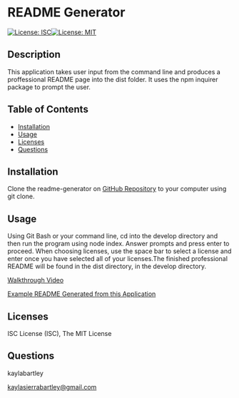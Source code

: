 # README Generator

[![License: ISC](https://img.shields.io/badge/License-ISC-blue.svg)](https://opensource.org/licenses/ISC)[![License: MIT](https://img.shields.io/badge/License-MIT-yellow.svg)](https://opensource.org/licenses/MIT)

## Description 

This application takes user input from the command line and produces a proffessional README page into the dist folder. It uses the npm inquirer package to prompt the user.


## Table of Contents 

* [Installation](#installation)
* [Usage](#usage)
* [Licenses](#licenses)
* [Questions](#questions)


## Installation

Clone the readme-generator on [GitHub Repository](https://github.com/kaylabartley/read-me-generator) to your computer using git clone. 


## Usage 

Using Git Bash or your command line, cd into the develop directory and then run the program using node index. Answer prompts and press enter to proceed. When choosing licenses, use the space bar to select a license and enter once you have selected all of your licenses.The finished professional README will be found in the dist directory, in the develop directory.

[Walkthrough Video](./Develop/assets/videos/walkthrough.mp4)

[Example README Generated from this Application](./Develop/dist/README.md)

## Licenses

ISC License (ISC), The MIT License


## Questions

kaylabartley

kaylasierrabartley@gmail.com

